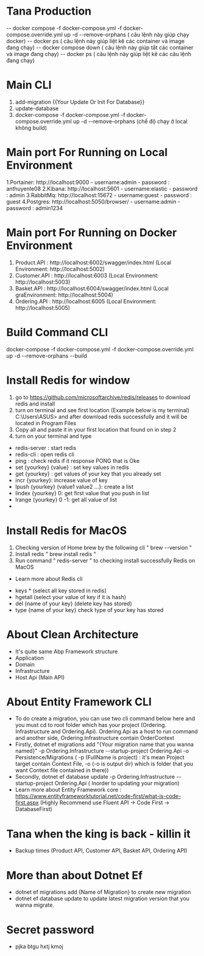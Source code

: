 ﻿# Tana Production
-- docker compose -f docker-compose.yml -f docker-compose.override.yml up -d --remove-orphans
( câu lệnh này giúp chạy docker)
-- docker ps
( câu lệnh này giúp liệt kê các container và image đang chạy)
-- docker compose down
( câu lệnh này giúp tắt  các container và image đang chạy)
-- docker ps ( câu lệnh này giúp liệt kê các câu lệnh đang chạy)

# Main CLI
1. add-migration {{Your Update Or Init For Database}}
2. update-database 
3. docker-compose -f docker-compose.yml -f docker-compose.override.yml up -d --remove-orphans (chế độ chạy ở local không build)

# Main port For Running on Local Environment
1.Portainer: http://localhost:9000 - username:admin - password : anthuyenle08
2.Kibana: http://localhost:5601 - username:elastic - password : admin
3.RabbitMq: http://localhost:15672 - username:guest - password : guest
4.Postgres: http://localhost:5050/browser/ - username:admin - password : admin1234

# Main port For Running on Docker Environment
1. Product.API : http://localhost:6002/swagger/index.html (Local Environment: http://localhost:5002)
2. Customer.API : http://localhost:6003 (Local Environment: http://localhost:5003)
3. Basket.API : http://localhost:6004/swagger/index.html (Local graEnvironment: http://localhost:5004)
4. Ordering.API : http://localhost:6005 (Local Environment: http://localhost:5005)

# Build Command CLI
docker-compose -f docker-compose.yml -f docker-compose.override.yml up -d --remove-orphans --build

# Install Redis for window
1. go to https://github.com/microsoftarchive/redis/releases to download redis and install
2. turn on terminal and see first location (Example below is my terminal)
C:\Users\ASUS>
and after download redis successfully and it will be located in Program Files
3. Copy all and paste it in your first location that found on in step 2
4. turn on your terminal and type
+ redis-server : start redis
+ redis-cli : open redis cli
+ ping : check redis if it response PONG that is Oke
+ set {yourkey} {value} : set key values in redis
+ get {yourkey} : get values of your key that you already set
+ incr {yourkey}: increase value of key
+ lpush {yourkey} {value1 value2 ...}: create a list 
+ lindex {yourkey} 0: get first value that you push in list
+ lrange {yourkey} 0 -1: get all value of list
+ 
# Install Redis for MacOS
1. Checking version of Home brew by the following cli " brew --version "
2. Install redis " brew install redis "
3. Run command " redis-server " to checking install successfully Redis on MacOS 
* Learn more about Redis cli
- keys * (select all key stored in redis)
- hgetall (select your value of key if it is hash)
- del {name of  your key} (delete key has stored)
- type {name of your key} check type of your key has stored

# About Clean Architecture
- It's quite same Abp Framework structure 
- Application 
- Domain 
- Infrastructure 
- Host Api (Main API) 

# About Entity Framework CLI
- To do create a migration, you can use two cli command below here and you must cd to root folder which has your project (Ordering. Infrastructure and Ordering.Api). Ordering.Api as a host to run command and another side, Ordering.Infrastructure contain OrderContext
- Firstly, dotnet ef migrations add "{Your migration name that you wanna named}" -p Ordering.Infrastructure --startup-project Ordering.Api -o Persistence/Migrations ( -p (FullName is project) : it's mean Project target contain Context File, -o (-o is output dir) which is folder that you want Context file contained in there))
- Secondly, dotnet ef database update -p Ordering.Infrastructure --startup-project Ordering.Api ( Inorder to updating your migration)
- Learn more about Entity Framework core : https://www.entityframeworktutorial.net/code-first/what-is-code-first.aspx (Highly Recommend use Fluent API -> Code First -> DatabaseFirst)
# Tana when the king is back - killin it
- Backup times (Product API, Customer API, Basket API, Ordering API)
# More than about Dotnet Ef
- dotnet ef migrations add {Name of Migration} to create new migration
- dotnet ef database update to update latest migration version that you wanna migrate.
# Secret password 
- pjka btgu hxtj kmoj